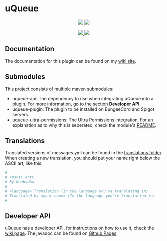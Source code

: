 # uQueue

<p align="center">
	<a href="https://www.codacy.com/gh/NoahvdAa/uQueue/dashboard?utm_source=github.com&utm_medium=referral&utm_content=NoahvdAa/uQueue&utm_campaign=Badge_Grade">
		<img src="https://app.codacy.com/project/badge/Grade/44544d06edf545ee921509834a595b1f">
		<img src="https://img.shields.io/github/last-commit/NoahvdAa/uQueue">
	</a>
</p>
<p align="center">
	<a href="https://bstats.org/plugin/bungeecord/uQueue/11230">
		<img src="https://img.shields.io/bstats/servers/11230">
		<img src="https://img.shields.io/bstats/players/11230">
	</a>
</p>

## Documentation

The documentation for this plugin can be found on my [wiki site](https://wiki.noah.pm/books/uqueue).

## Submodules

This project consists of multiple maven submodules:

  - uqueue-api: The dependency to use when integrating uQueue into a plugin. For more information, go to the section **Developer API**.
  - uqueue-plugin: The plugin to be installed on BungeeCord and Spigot servers.
  - uqueue-ultra-permissions: The Ultra Permissions integration. For an explanation as to why this is seperated, check the module's [README](https://github.com/NoahvdAa/uQueue/blob/master/uqueue-ultra-permissions/README.md).

## Translations

Translated versions of messages.yml can be found in the [translations folder](https://github.com/NoahvdAa/uQueue/tree/master/translations). When creating a new translation, you should put your name right below the ASCII art, like this:

```yaml
#
# <ascii art>
# By NoahvdAa
#
# <language> Translation (In the language you're translating in)
# Translated by <your name> (In the language you're translating in)
#
```

## Developer API

uQueue has a developer API, for instructions on how to use it, check the [wiki page](https://wiki.noah.pm/books/uqueue/chapter/developer-api). The javadoc can be found on [Github Pages](https://noahvdaa.github.io/uQueue/javadocs/index.html).